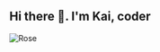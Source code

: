 ## Hi there 👋. I'm Kai, coder

<img align="center" alt="Rose" src = "https://gifdb.com/gif/blackpink-rose-smile-love-gesture-0bpljwyd3w1tw7xl.html">
